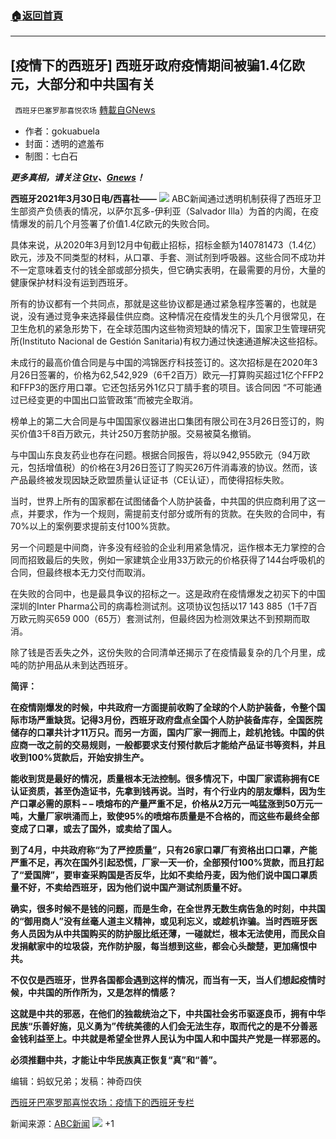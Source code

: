 ###  [:house:返回首頁](https://github.com/ourhimalayas/txt)
---

## [疫情下的西班牙] 西班牙政府疫情期间被骗1.4亿欧元，大部分和中共国有关
` 西班牙巴塞罗那喜悦农场` [轉載自GNews](https://gnews.org/zh-hans/1036587/)

- 作者：gokuabuela
- 封面：透明的遮羞布
- 制图：七白石


***更多真相，请关注 [Gtv](https://gtv.org/)、[Gnews](https://gnews.org/)！***

**西班牙2021年3月30日电/西喜社——**
![]()![](https://gnews.org/wp-content/uploads/2021/03/31317d7b-2bd7-4a22-83f4-1205a0fcfc4d.jpg)
ABC新闻通过透明机制获得了西班牙卫生部资产负债表的情况，以萨尔瓦多-伊利亚（Salvador Illa）为首的内阁，在疫情爆发的前几个月签署了价值1.4亿欧元的失败合同。

具体来说，从2020年3月到12月中旬截止招标，招标金额为140781473（1.4亿）欧元，涉及不同类型的材料，从口罩、手套、测试剂到呼吸器。这些合同不成功并不一定意味着支付的钱全部或部分损失，但它确实表明，在最需要的月份，大量的健康保护材料没有运到西班牙。

所有的协议都有一个共同点，那就是这些协议都是通过紧急程序签署的，也就是说，没有通过竞争来选择最佳供应商。这种情况在疫情发生的头几个月很常见，在卫生危机的紧急形势下，在全球范围内这些物资短缺的情况下，国家卫生管理研究所(Instituto Nacional de Gestión Sanitaria)有权力通过快速通道解决这些招标。

未成行的最高价值合同是与中国的鸿锦医疗科技签订的。这次招标是在2020年3月26日签署的，价格为62,542,929（6千2百万）欧元—打算购买超过1亿个FFP2和FFP3的医疗用口罩。它还包括另外1亿只丁腈手套的项目。该合同因 “不可能通过已经变更的中国出口监管政策”而被完全取消。

榜单上的第二大合同是与中国国家仪器进出口集团有限公司在3月26日签订的，购买价值3千8百万欧元，共计250万套防护服。交易被莫名撤销。

与中国山东良友药业也存在问题。根据合同报告，将以942,955欧元（94万欧元，包括增值税）的价格在3月26日签订了购买26万件消毒液的协议。然而，该产品最终被发现因缺乏欧盟质量认证证书（CE认证），而使得招标失败。

当时，世界上所有的国家都在试图储备个人防护装备，中共国的供应商利用了这一点，并要求，作为一个规则，需提前支付部分或所有的货款。在失败的合同中，有70%以上的案例要求提前支付100%货款。

另一个问题是中间商，许多没有经验的企业利用紧急情况，运作根本无力掌控的合同而招致最后的失败，例如一家建筑企业用33万欧元的价格获得了144台呼吸机的合同，但最终根本无力交付而取消。

在失败的合同中，也是最具争议的招标之一。这是政府在疫情爆发之初买下的中国深圳的Inter Pharma公司的病毒检测试剂。这项协议包括以17 143 885（1千7百万欧元购买659 000（65万）套测试剂，但最终因为检测效果达不到预期而取消。

除了钱是否丢失之外，这份失败的合同清单还揭示了在疫情最复杂的几个月里，成吨的防护用品从未到达西班牙。

**简评：**

**在疫情刚爆发的时候，中共政府一方面提前收购了全球的个人防护装备，令整个国际市场严重缺货。记得3月份，西班牙政府盘点全国个人防护装备库存，全国医院储存的口罩共计才11万只。而另一方面，国内厂家一拥而上，趁机抢钱。中国的供应商一改之前的交易规则，一般都要求支付预付款后才能给产品证书等资料，并且收到100%货款后，开始安排生产。**

**能收到货是最好的情况，质量根本无法控制。很多情况下，中国厂家谎称拥有CE认证资质，甚至伪造证书，先拿到钱再说。当时，有个行业内的朋友爆料，因为生产口罩必需的原料 – – 喷熔布的产量严重不足，价格从2万元一吨猛涨到50万元一吨，大量厂家哄涌而上，致使95%的喷熔布质量是不合格的，而这些布最终全部变成了口罩，或去了国外，或卖给了国人。**

**到了4月，中共政府称“为了严控质量”，只有26家口罩厂有资格出口口罩，产能严重不足，再次在国外引起恐慌，厂家一天一价，全部预付100%货款，而且打起了“爱国牌”，要审查采购国是否反华，比如不卖给丹麦，因为他们说中国口罩质量不好，不卖给西班牙，因为他们说中国产测试剂质量不好。**

**确实，很多时候不是钱的问题，而是生命，在全世界无数生病告急的时刻，中共国的“御用商人”没有丝毫人道主义精神，或见利忘义，或趁机诈骗。当时西班牙医务人员因为从中共国购买的防护服比纸还薄，一碰就烂，根本无法使用，而民众自发捐献家中的垃圾袋，充作防护服，每当想到这些，都会心头酸楚，更加痛恨中共。**

**不仅仅是西班牙，世界各国都会遇到这样的情况，而当有一天，当人们想起疫情时候，中共国的所作所为，又是怎样的情感？**

**这就是中共的邪恶，在他们的独裁统治之下，中共国社会劣币驱逐良币，拥有中华民族“乐善好施，见义勇为”传统美德的人们会无法生存，取而代之的是不分善恶金钱利益至上。中共就是希望全世界人民认为中国人和中国共产党是一样邪恶的。**

**必须推翻中共，才能让中华民族真正恢复“真”和“善”。**

编辑：蚂蚁兄弟；发稿：神奇四侠

[西班牙巴塞罗那喜悦农场：疫情下的西班牙专栏](https://gnews.org/zh-hans/993776/)

新闻来源：[ABC新闻](https://www.abc.es/espana/abci-gobierno-firmo-contratos-fallidos-valor-140-millones-euros-estallar-pandemia-202103280144_noticia.html)
![]()![](https://gnews.org/wp-content/uploads/2021/03/招募-6.jpeg)
+1
